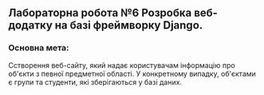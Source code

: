 ## Лабораторна робота №6 Розробка веб-додатку на базі фреймворку Django. 

### Основна мета:

Сстворення веб-сайту, який надає користувачам інформацію про об'єкти з певної предметної області. У конкретному випадку, об'єктами є групи та студенти, які зберігаються у базі даних.
